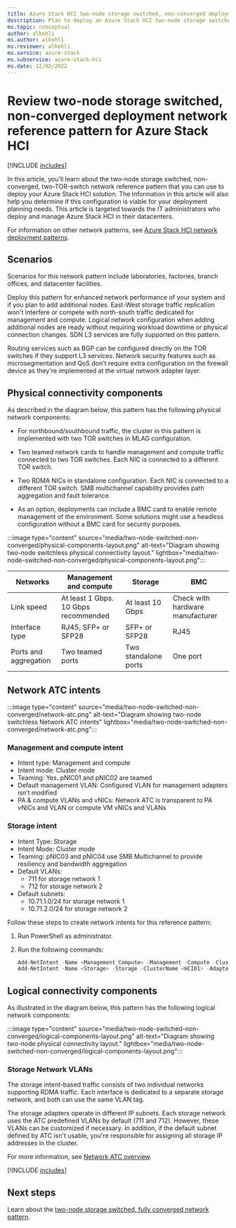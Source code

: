 ```yaml
---
title: Azure Stack HCI two-node storage switched, non-converged deployment network reference pattern
description: Plan to deploy an Azure Stack HCI two-node storage switched, non-converged network reference pattern.
ms.topic: conceptual
author: alkohli
ms.author: alkohli
ms.reviewer: alkohli
ms.service: azure-stack
ms.subservice: azure-stack-hci
ms.date: 12/02/2022
---
```


# Review two-node storage switched, non-converged deployment network reference pattern for Azure Stack HCI

[!INCLUDE [includes](../../includes/hci-applies-to-22h2-21h2.md)]

In this article, you'll learn about the two-node storage switched, non-converged, two-TOR-switch network reference pattern that you can use to deploy your Azure Stack HCI solution. The information in this article will also help you determine if this configuration is viable for your deployment planning needs. This article is targeted towards the IT administrators who deploy and manage Azure Stack HCI in their datacenters.

For information on other network patterns, see [Azure Stack HCI network deployment patterns](choose-network-pattern.md).

## Scenarios

Scenarios for this network pattern include laboratories, factories, branch offices, and datacenter facilities.

Deploy this pattern for enhanced network performance of your system and if you plan to add additional nodes. East-West storage traffic replication won't interfere or compete with north-south traffic dedicated for management and compute. Logical network configuration when adding additional nodes are ready without requiring workload downtime or physical connection changes. SDN L3 services are fully supported on this pattern.

Routing services such as BGP can be configured directly on the TOR switches if they support L3 services. Network security features such as microsegmentation and QoS don't require extra configuration on the firewall device as they're implemented at the virtual network adapter layer.

## Physical connectivity components

As described in the diagram below, this pattern has the following physical network components:

- For northbound/southbound traffic, the cluster in this pattern is implemented with two TOR switches in MLAG configuration.

- Two teamed network cards to handle management and compute traffic connected to two TOR switches. Each NIC is connected to a different TOR switch.

- Two RDMA NICs in standalone configuration. Each NIC is connected to a different TOR switch. SMB multichannel capability provides path aggregation and fault tolerance.

- As an option, deployments can include a BMC card to enable remote management of the environment. Some solutions might use a headless configuration without a BMC card for security purposes.

:::image type="content" source="media/two-node-switched-non-converged/physical-components-layout.png" alt-text="Diagram showing two-node switchless physical connectivity layout." lightbox="media/two-node-switched-non-converged/physical-components-layout.png":::

|Networks|Management and compute|Storage|BMC|
|--|--|--|--|
|Link speed|At least 1 Gbps. 10 Gbps recommended|At least 10 Gbps|Check with hardware manufacturer|
|Interface type|RJ45, SFP+ or SFP28|SFP+ or SFP28|RJ45|
|Ports and aggregation|Two teamed ports|Two standalone ports|One port|

## Network ATC intents

:::image type="content" source="media/two-node-switched-non-converged/network-atc.png" alt-text="Diagram showing two-node switchless Network ATC intents" lightbox="media/two-node-switched-non-converged/network-atc.png":::

### Management and compute intent

- Intent type: Management and compute
- Intent mode: Cluster mode
- Teaming: Yes. pNIC01 and pNIC02 are teamed
- Default management VLAN: Configured VLAN for management adapters isn’t modified
- PA & compute VLANs and vNICs: Network ATC is transparent to PA vNICs and VLAN or compute VM vNICs and VLANs

### Storage intent

- Intent Type: Storage
- Intent Mode: Cluster mode
- Teaming: pNIC03 and pNIC04 use SMB Multichannel to provide resiliency and bandwidth aggregation
- Default VLANs:
    - 711 for storage network 1
    - 712 for storage network 2
- Default subnets:
    - 10.71.1.0/24 for storage network 1
    - 10.71.2.0/24 for storage network 2

Follow these steps to create network intents for this reference pattern:

1. Run PowerShell as administrator.
1. Run the following commands:

    ```powershell
    Add-NetIntent -Name <Management_Compute> -Management -Compute -ClusterName <HCI01> -AdapterName <pNIC01, pNIC02>
    Add-NetIntent -Name <Storage> -Storage -ClusterName <HCI01> -AdapterName <pNIC03, pNIC04>
    ```

## Logical connectivity components

As illustrated in the diagram below, this pattern has the following logical network components:

:::image type="content" source="media/two-node-switched-non-converged/logical-components-layout.png" alt-text="Diagram showing two-node physical connectivity layout." lightbox="media/two-node-switched-non-converged/logical-components-layout.png":::

### Storage Network VLANs

The storage intent-based traffic consists of two individual networks supporting RDMA traffic. Each interface is dedicated to a separate storage network, and both can use the same VLAN tag.

The storage adapters operate in different IP subnets. Each storage network uses the ATC predefined VLANs by default (711 and 712). However, these VLANs can be customized if necessary. In addition, if the default subnet defined by ATC isn't usable, you're responsible for assigning all storage IP addresses in the cluster.

For more information, see [Network ATC overview](../concepts/network-atc-overview.md).

[!INCLUDE [includes](includes/hci-patterns-two-node.md)]

## Next steps

Learn about the [two-node storage switched, fully converged network pattern](two-node-switched-converged.md).
